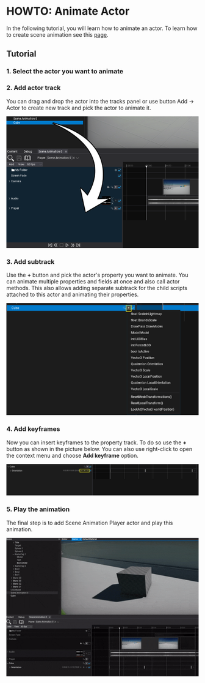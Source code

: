 # HOWTO: Animate Actor

In the following tutorial, you will learn how to animate an actor. To learn how to create scene animation see this [page](../scene-animation.md).

## Tutorial

### 1. Select the actor you want to animate

### 2. Add actor track

You can drag and drop the actor into the tracks panel or use button Add -> Actor to create new track and pick the actor to animate it.

![Add actor track](media/add-actor-track-drag.png)

### 3. Add subtrack

Use the **+** button and pick the actor's property you want to animate. You can animate multiple properties and fields at once and also call actor methods. This also allows adding separate subtrack for the child scripts attached to this actor and animating their properties.

![Add rotation subtrack](media/add-actor-property-track.png)

### 4. Add keyframes

Now you can insert keyframes to the property track. To do so use the **+** button as shown in the picture below. You can also use right-click to open the context menu and choose **Add keyframe** option.

![Add rotation keyframes](media/add-keyframes.png)

### 5. Play the animation

The final step is to add Scene Animation Player actor and play this animation.

![Animated Object](media/animated-actor.gif)
